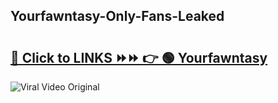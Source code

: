 
 ## Yourfawntasy-Only-Fans-Leaked

# <h2><a href="https://clipsfans.com/Yourfawntasy&ref=git">🔗 Click to LINKS ⏩⏩ 👉 🟢 Yourfawntasy </a></h2>

<a href="https://clipsfans.com/Yourfawntasy&ref=git" rel="nofollow" data-target="animated-image.originalLink"><img src="https://i.ibb.co.com/xMMVF88/686577567.gif" alt="Viral Video Original" style="max-width: 100%; display: inline-block;" data-target="animated-image.originalImage"></a>
